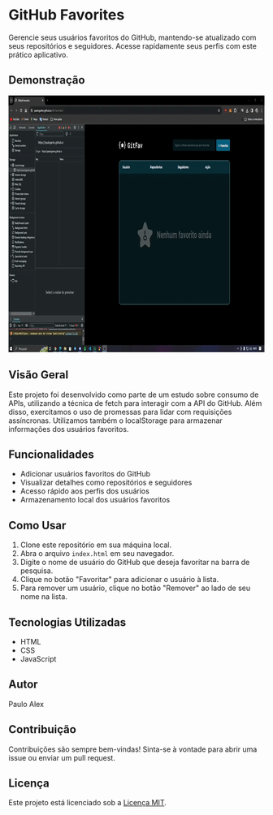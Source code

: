 # GitHub Favorites

Gerencie seus usuários favoritos do GitHub, mantendo-se atualizado com seus repositórios e seguidores. Acesse rapidamente seus perfis com este prático aplicativo.

## Demonstração

<img src="./assets/demonstration.gif" alt="Demonstração" style="width: 900px; height: 506px;">

## Visão Geral

Este projeto foi desenvolvido como parte de um estudo sobre consumo de APIs, utilizando a técnica de fetch para interagir com a API do GitHub. Além disso, exercitamos o uso de promessas para lidar com requisições assíncronas. Utilizamos também o localStorage para armazenar informações dos usuários favoritos.

## Funcionalidades

- Adicionar usuários favoritos do GitHub
- Visualizar detalhes como repositórios e seguidores
- Acesso rápido aos perfis dos usuários
- Armazenamento local dos usuários favoritos

## Como Usar

1. Clone este repositório em sua máquina local.
2. Abra o arquivo `index.html` em seu navegador.
3. Digite o nome de usuário do GitHub que deseja favoritar na barra de pesquisa.
4. Clique no botão "Favoritar" para adicionar o usuário à lista.
5. Para remover um usuário, clique no botão "Remover" ao lado de seu nome na lista.

## Tecnologias Utilizadas

- HTML
- CSS
- JavaScript

## Autor

Paulo Alex

## Contribuição

Contribuições são sempre bem-vindas! Sinta-se à vontade para abrir uma issue ou enviar um pull request.

## Licença

Este projeto está licenciado sob a [Licença MIT](LICENSE).
